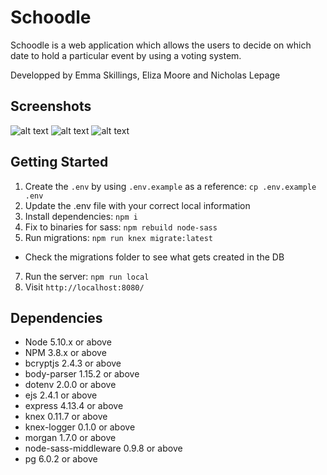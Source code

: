# Schoodle

Schoodle is a web application which allows the users to decide on which date to hold a particular event by using a voting system.

Developped by Emma Skillings, Eliza Moore and Nicholas Lepage 

## Screenshots

![alt text](https://github.com/NicholasLepage/Schoodle/blob/master/public/resources/LandingPageLoggedIn.png)
![alt text](https://github.com/NicholasLepage/Schoodle/blob/master/public/resources/CreateEvent.png)
![alt text](https://github.com/NicholasLepage/Schoodle/blob/master/public/resources/newUserVote.png)

## Getting Started

1. Create the `.env` by using `.env.example` as a reference: `cp .env.example .env`
2. Update the .env file with your correct local information
3. Install dependencies: `npm i`
4. Fix to binaries for sass: `npm rebuild node-sass`
5. Run migrations: `npm run knex migrate:latest`
  - Check the migrations folder to see what gets created in the DB
7. Run the server: `npm run local`
8. Visit `http://localhost:8080/`

## Dependencies

- Node 5.10.x or above
- NPM 3.8.x or above
- bcryptjs 2.4.3 or above
- body-parser 1.15.2 or above
- dotenv 2.0.0 or above
- ejs 2.4.1 or above
- express 4.13.4 or above
- knex 0.11.7 or above
- knex-logger 0.1.0 or above
- morgan 1.7.0 or above
- node-sass-middleware 0.9.8 or above
- pg 6.0.2 or above

